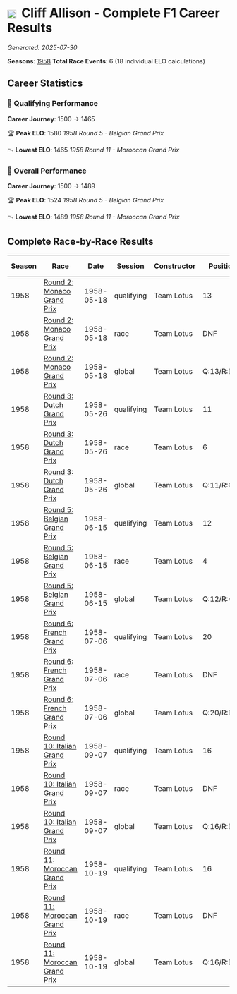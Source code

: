 # <img src="https://upload.wikimedia.org/wikipedia/commons/thumb/8/83/Flag_of_the_United_Kingdom_%283-5%29.svg/512px-Flag_of_the_United_Kingdom_%283-5%29.svg.png?20250726143817" alt="United Kingdom" width="20" height="auto" style="vertical-align: middle; margin-right: 5px;" onerror="this.outerHTML='🇬🇧'; this.style.marginRight='5px';"/> Cliff Allison - Complete F1 Career Results

*Generated: 2025-07-30*

**Seasons**: [1958](../results/1958-season-report.md)
**Total Race Events**: 6 (18 individual ELO calculations)

## Career Statistics

### 🏁 Qualifying Performance
**Career Journey**: 1500 → 1465

🏆 **Peak ELO**: 1580
   *1958 Round 5 - Belgian Grand Prix*

📉 **Lowest ELO**: 1465
   *1958 Round 11 - Moroccan Grand Prix*

### 🌟 Overall Performance
**Career Journey**: 1500 → 1489

🏆 **Peak ELO**: 1524
   *1958 Round 5 - Belgian Grand Prix*

📉 **Lowest ELO**: 1489
   *1958 Round 11 - Moroccan Grand Prix*


## Complete Race-by-Race Results

| Season | Race | Date | Session | Constructor | Position | Starting ELO | ELO Change | Final ELO | Teammate |
|--------|------|------|---------|-------------|----------|--------------|------------|-----------|----------|
| 1958 | [Round 2: Monaco Grand Prix](../results/1958-season-report.md#round-2-monaco-grand-prix) | 1958-05-18 | qualifying | Team Lotus | 13 | 1500 | +32 | 1532 | <img src="https://upload.wikimedia.org/wikipedia/commons/thumb/8/83/Flag_of_the_United_Kingdom_%283-5%29.svg/512px-Flag_of_the_United_Kingdom_%283-5%29.svg.png?20250726143817" alt="United Kingdom" width="20" height="auto" style="vertical-align: middle; margin-right: 5px;" onerror="this.outerHTML='🇬🇧'; this.style.marginRight='5px';"/> Graham Hill |
| 1958 | [Round 2: Monaco Grand Prix](../results/1958-season-report.md#round-2-monaco-grand-prix) | 1958-05-18 | race | Team Lotus | DNF | 1500 | N/A | 1500 | <img src="https://upload.wikimedia.org/wikipedia/commons/thumb/8/83/Flag_of_the_United_Kingdom_%283-5%29.svg/512px-Flag_of_the_United_Kingdom_%283-5%29.svg.png?20250726143817" alt="United Kingdom" width="20" height="auto" style="vertical-align: middle; margin-right: 5px;" onerror="this.outerHTML='🇬🇧'; this.style.marginRight='5px';"/> Graham Hill |
| 1958 | [Round 2: Monaco Grand Prix](../results/1958-season-report.md#round-2-monaco-grand-prix) | 1958-05-18 | global | Team Lotus | Q:13/R:DNF | 1500 | +10 | 1510 | <img src="https://upload.wikimedia.org/wikipedia/commons/thumb/8/83/Flag_of_the_United_Kingdom_%283-5%29.svg/512px-Flag_of_the_United_Kingdom_%283-5%29.svg.png?20250726143817" alt="United Kingdom" width="20" height="auto" style="vertical-align: middle; margin-right: 5px;" onerror="this.outerHTML='🇬🇧'; this.style.marginRight='5px';"/> Graham Hill |
| 1958 | [Round 3: Dutch Grand Prix](../results/1958-season-report.md#round-3-dutch-grand-prix) | 1958-05-26 | qualifying | Team Lotus | 11 | 1532 | +26 | 1558 | <img src="https://upload.wikimedia.org/wikipedia/commons/thumb/8/83/Flag_of_the_United_Kingdom_%283-5%29.svg/512px-Flag_of_the_United_Kingdom_%283-5%29.svg.png?20250726143817" alt="United Kingdom" width="20" height="auto" style="vertical-align: middle; margin-right: 5px;" onerror="this.outerHTML='🇬🇧'; this.style.marginRight='5px';"/> Graham Hill |
| 1958 | [Round 3: Dutch Grand Prix](../results/1958-season-report.md#round-3-dutch-grand-prix) | 1958-05-26 | race | Team Lotus | 6 | 1500 | N/A | 1500 | <img src="https://upload.wikimedia.org/wikipedia/commons/thumb/8/83/Flag_of_the_United_Kingdom_%283-5%29.svg/512px-Flag_of_the_United_Kingdom_%283-5%29.svg.png?20250726143817" alt="United Kingdom" width="20" height="auto" style="vertical-align: middle; margin-right: 5px;" onerror="this.outerHTML='🇬🇧'; this.style.marginRight='5px';"/> Graham Hill |
| 1958 | [Round 3: Dutch Grand Prix](../results/1958-season-report.md#round-3-dutch-grand-prix) | 1958-05-26 | global | Team Lotus | Q:11/R:6 | 1510 | +8 | 1517 | <img src="https://upload.wikimedia.org/wikipedia/commons/thumb/8/83/Flag_of_the_United_Kingdom_%283-5%29.svg/512px-Flag_of_the_United_Kingdom_%283-5%29.svg.png?20250726143817" alt="United Kingdom" width="20" height="auto" style="vertical-align: middle; margin-right: 5px;" onerror="this.outerHTML='🇬🇧'; this.style.marginRight='5px';"/> Graham Hill |
| 1958 | [Round 5: Belgian Grand Prix](../results/1958-season-report.md#round-5-belgian-grand-prix) | 1958-06-15 | qualifying | Team Lotus | 12 | 1558 | +22 | 1580 | <img src="https://upload.wikimedia.org/wikipedia/commons/thumb/8/83/Flag_of_the_United_Kingdom_%283-5%29.svg/512px-Flag_of_the_United_Kingdom_%283-5%29.svg.png?20250726143817" alt="United Kingdom" width="20" height="auto" style="vertical-align: middle; margin-right: 5px;" onerror="this.outerHTML='🇬🇧'; this.style.marginRight='5px';"/> Graham Hill |
| 1958 | [Round 5: Belgian Grand Prix](../results/1958-season-report.md#round-5-belgian-grand-prix) | 1958-06-15 | race | Team Lotus | 4 | 1500 | N/A | 1500 | <img src="https://upload.wikimedia.org/wikipedia/commons/thumb/8/83/Flag_of_the_United_Kingdom_%283-5%29.svg/512px-Flag_of_the_United_Kingdom_%283-5%29.svg.png?20250726143817" alt="United Kingdom" width="20" height="auto" style="vertical-align: middle; margin-right: 5px;" onerror="this.outerHTML='🇬🇧'; this.style.marginRight='5px';"/> Graham Hill |
| 1958 | [Round 5: Belgian Grand Prix](../results/1958-season-report.md#round-5-belgian-grand-prix) | 1958-06-15 | global | Team Lotus | Q:12/R:4 | 1517 | +7 | 1524 | <img src="https://upload.wikimedia.org/wikipedia/commons/thumb/8/83/Flag_of_the_United_Kingdom_%283-5%29.svg/512px-Flag_of_the_United_Kingdom_%283-5%29.svg.png?20250726143817" alt="United Kingdom" width="20" height="auto" style="vertical-align: middle; margin-right: 5px;" onerror="this.outerHTML='🇬🇧'; this.style.marginRight='5px';"/> Graham Hill |
| 1958 | [Round 6: French Grand Prix](../results/1958-season-report.md#round-6-french-grand-prix) | 1958-07-06 | qualifying | Team Lotus | 20 | 1580 | -46 | 1534 | <img src="https://upload.wikimedia.org/wikipedia/commons/thumb/8/83/Flag_of_the_United_Kingdom_%283-5%29.svg/512px-Flag_of_the_United_Kingdom_%283-5%29.svg.png?20250726143817" alt="United Kingdom" width="20" height="auto" style="vertical-align: middle; margin-right: 5px;" onerror="this.outerHTML='🇬🇧'; this.style.marginRight='5px';"/> Graham Hill |
| 1958 | [Round 6: French Grand Prix](../results/1958-season-report.md#round-6-french-grand-prix) | 1958-07-06 | race | Team Lotus | DNF | 1500 | N/A | 1500 | <img src="https://upload.wikimedia.org/wikipedia/commons/thumb/8/83/Flag_of_the_United_Kingdom_%283-5%29.svg/512px-Flag_of_the_United_Kingdom_%283-5%29.svg.png?20250726143817" alt="United Kingdom" width="20" height="auto" style="vertical-align: middle; margin-right: 5px;" onerror="this.outerHTML='🇬🇧'; this.style.marginRight='5px';"/> Graham Hill |
| 1958 | [Round 6: French Grand Prix](../results/1958-season-report.md#round-6-french-grand-prix) | 1958-07-06 | global | Team Lotus | Q:20/R:DNF | 1524 | -14 | 1510 | <img src="https://upload.wikimedia.org/wikipedia/commons/thumb/8/83/Flag_of_the_United_Kingdom_%283-5%29.svg/512px-Flag_of_the_United_Kingdom_%283-5%29.svg.png?20250726143817" alt="United Kingdom" width="20" height="auto" style="vertical-align: middle; margin-right: 5px;" onerror="this.outerHTML='🇬🇧'; this.style.marginRight='5px';"/> Graham Hill |
| 1958 | [Round 10: Italian Grand Prix](../results/1958-season-report.md#round-10-italian-grand-prix) | 1958-09-07 | qualifying | Team Lotus | 16 | 1534 | -38 | 1496 | <img src="https://upload.wikimedia.org/wikipedia/commons/thumb/8/83/Flag_of_the_United_Kingdom_%283-5%29.svg/512px-Flag_of_the_United_Kingdom_%283-5%29.svg.png?20250726143817" alt="United Kingdom" width="20" height="auto" style="vertical-align: middle; margin-right: 5px;" onerror="this.outerHTML='🇬🇧'; this.style.marginRight='5px';"/> Graham Hill |
| 1958 | [Round 10: Italian Grand Prix](../results/1958-season-report.md#round-10-italian-grand-prix) | 1958-09-07 | race | Team Lotus | DNF | 1500 | N/A | 1500 | <img src="https://upload.wikimedia.org/wikipedia/commons/thumb/8/83/Flag_of_the_United_Kingdom_%283-5%29.svg/512px-Flag_of_the_United_Kingdom_%283-5%29.svg.png?20250726143817" alt="United Kingdom" width="20" height="auto" style="vertical-align: middle; margin-right: 5px;" onerror="this.outerHTML='🇬🇧'; this.style.marginRight='5px';"/> Graham Hill |
| 1958 | [Round 10: Italian Grand Prix](../results/1958-season-report.md#round-10-italian-grand-prix) | 1958-09-07 | global | Team Lotus | Q:16/R:DNF | 1510 | -11 | 1499 | <img src="https://upload.wikimedia.org/wikipedia/commons/thumb/8/83/Flag_of_the_United_Kingdom_%283-5%29.svg/512px-Flag_of_the_United_Kingdom_%283-5%29.svg.png?20250726143817" alt="United Kingdom" width="20" height="auto" style="vertical-align: middle; margin-right: 5px;" onerror="this.outerHTML='🇬🇧'; this.style.marginRight='5px';"/> Graham Hill |
| 1958 | [Round 11: Moroccan Grand Prix](../results/1958-season-report.md#round-11-moroccan-grand-prix) | 1958-10-19 | qualifying | Team Lotus | 16 | 1496 | -31 | 1465 | <img src="https://upload.wikimedia.org/wikipedia/commons/thumb/8/83/Flag_of_the_United_Kingdom_%283-5%29.svg/512px-Flag_of_the_United_Kingdom_%283-5%29.svg.png?20250726143817" alt="United Kingdom" width="20" height="auto" style="vertical-align: middle; margin-right: 5px;" onerror="this.outerHTML='🇬🇧'; this.style.marginRight='5px';"/> Graham Hill |
| 1958 | [Round 11: Moroccan Grand Prix](../results/1958-season-report.md#round-11-moroccan-grand-prix) | 1958-10-19 | race | Team Lotus | DNF | 1500 | N/A | 1500 | <img src="https://upload.wikimedia.org/wikipedia/commons/thumb/8/83/Flag_of_the_United_Kingdom_%283-5%29.svg/512px-Flag_of_the_United_Kingdom_%283-5%29.svg.png?20250726143817" alt="United Kingdom" width="20" height="auto" style="vertical-align: middle; margin-right: 5px;" onerror="this.outerHTML='🇬🇧'; this.style.marginRight='5px';"/> Graham Hill |
| 1958 | [Round 11: Moroccan Grand Prix](../results/1958-season-report.md#round-11-moroccan-grand-prix) | 1958-10-19 | global | Team Lotus | Q:16/R:DNF | 1499 | -9 | 1489 | <img src="https://upload.wikimedia.org/wikipedia/commons/thumb/8/83/Flag_of_the_United_Kingdom_%283-5%29.svg/512px-Flag_of_the_United_Kingdom_%283-5%29.svg.png?20250726143817" alt="United Kingdom" width="20" height="auto" style="vertical-align: middle; margin-right: 5px;" onerror="this.outerHTML='🇬🇧'; this.style.marginRight='5px';"/> Graham Hill |
